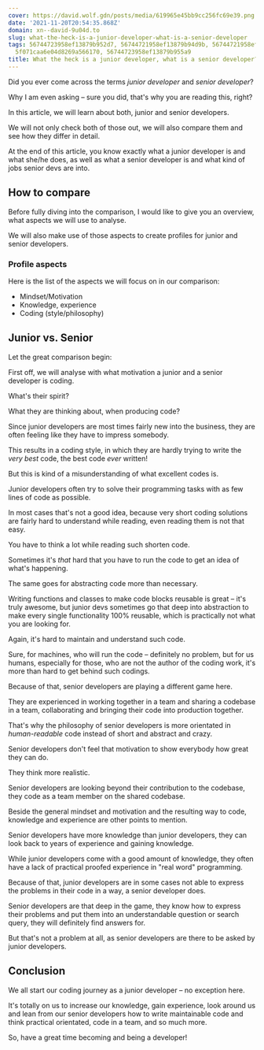 ```yaml
---
cover: https://david.wolf.gdn/posts/media/619965e45bb9cc256fc69e39.png
date: '2021-11-20T20:54:35.868Z'
domain: xn--david-9u04d.to
slug: what-the-heck-is-a-junior-developer-what-is-a-senior-developer
tags: 56744723958ef13879b952d7, 56744721958ef13879b94d9b, 56744721958ef13879b948bc,
  5f071caa6e04d8269a566170, 56744723958ef13879b955a9
title: What the heck is a junior developer, what is a senior developer?
---
```


Did you ever come across the terms *junior developer* and *senior developer*?


Why I am even asking – sure you did, that's why you are reading this, right?


In this article, we will learn about both, junior and senior developers. 


We will not only check both of those out, we will also compare them and see how they differ in detail.


At the end of this article, you know exactly what a junior developer is and what she/he does, as well as what a senior developer is and what kind of jobs senior devs are into.


How to compare
--------------


Before fully diving into the comparison, I would like to give you an overview, what aspects we will use to analyse.


We will also make use of those aspects to create profiles for junior and senior developers.


### Profile aspects


Here is the list of the aspects we will focus on in our comparison:


* Mindset/Motivation
* Knowledge, experience
* Coding (style/philosophy)


Junior vs. Senior
-----------------


Let the great comparison begin:


First off, we will analyse with what motivation a junior and a senior developer is coding.


What's their spirit?


What they are thinking about, when producing code?


Since junior developers are most times fairly new into the business, they are often feeling like they have to impress somebody. 


This results in a coding style, in which they are hardly trying to write the *very best* code, the best code *ever* written!


But this is kind of a misunderstanding of what excellent codes is. 


Junior developers often try to solve their programming tasks with as few lines of code as possible. 


In most cases that's not a good idea, because very short coding solutions are fairly hard to understand while reading, even reading them is not that easy. 


You have to think a lot while reading such shorten code. 


Sometimes it's *that* hard that you have to run the code to get an idea of what's happening.


The same goes for abstracting code more than necessary.


Writing functions and classes to make code blocks reusable is great – it's truly awesome, but junior devs sometimes go that deep into abstraction to make every single functionality 100% reusable, which is practically not what you are looking for.


Again, it's hard to maintain and understand such code. 


Sure, for machines, who will run the code – definitely no problem, but for us humans, especially for those, who are not the author of the coding work, it's more than hard to get behind such codings.


Because of that, senior developers are playing a different game here.


They are experienced in working together in a team and sharing a codebase in a team, collaborating and bringing their code into production together.


That's why the philosophy of senior developers is more orientated in *human-readable* code instead of short and abstract and crazy.


Senior developers don't feel that motivation to show everybody how great they can do. 


They think more realistic.


Senior developers are looking beyond their contribution to the codebase, they code as a team member on the shared codebase.


Beside the general mindset and motivation and the resulting way to code, knowledge and experience are other points to mention.


Senior developers have more knowledge than junior developers, they can look back to years of experience and gaining knowledge.


While junior developers come with a good amount of knowledge, they often have a lack of practical proofed experience in "real word" programming.


Because of that, junior developers are in some cases not able to express the problems in their code in a way, a senior developer does.


Senior developers are that deep in the game, they know how to express their problems and put them into an understandable question or search query, they will definitely find answers for.


But that's not a problem at all, as senior developers are there to be asked by junior developers.


Conclusion
----------


We all start our coding journey as a junior developer – no exception here.


It's totally on us to increase our knowledge, gain experience, look around us and lean from our senior developers how to write maintainable code and think practical orientated, code in a team, and so much more.


So, have a great time becoming and being a developer!


